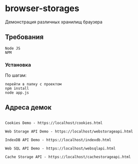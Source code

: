# browser-storages
Демонстрация различных хранилищ браузера

## Требования

```
Node JS
NPM
```

### Установка

По шагам:

```
перейти в папку с проектом
npm install
node app.js
```

## Адреса демок

```

Cookies Demo - https://localhost/cookies.html

Web Storage API Demo - https://localhost/webstorageapi.html

IndexDB API Demo - https://localhost/indexdb.html

Web SQL API Demo - https://localhost/websqlapi.html

Cache Storage API - https://localhost/cachestorageapi.html